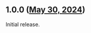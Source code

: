 ## 1.0.0 ([May 30, 2024](https://github.com/ramensoftware/windhawk-mods/blob/7a1443091dde49710a83de0c78b6f882b7a83710/mods/regedit-fix-copy-key-name.wh.cpp))

Initial release.
